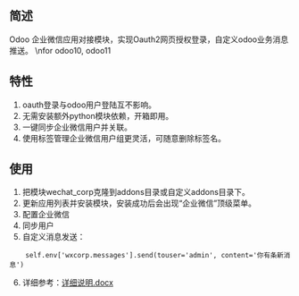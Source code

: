## 简述
Odoo 企业微信应用对接模块，实现Oauth2网页授权登录，自定义odoo业务消息推送。
\nfor odoo10, odoo11

## 特性
1. oauth登录与odoo用户登陆互不影响。
2. 无需安装额外python模块依赖，开箱即用。
3. 一键同步企业微信用户并关联。
4. 使用标签管理企业微信用户组更灵活，可随意删除标签名。

## 使用
1. 把模块wechat_corp克隆到addons目录或自定义addons目录下。
2. 更新应用列表并安装模块，安装成功后会出现“企业微信”顶级菜单。
3. 配置企业微信
4. 同步用户
5. 自定义消息发送：
```
    self.env['wxcorp.messages'].send(touser='admin', content='你有条新消息')
```
6. 详细参考：[详细说明.docx](https://github.com/chanvi/odoo_wechat_corp/raw/master/%E8%AF%A6%E7%BB%86%E8%AF%B4%E6%98%8E.docx)
